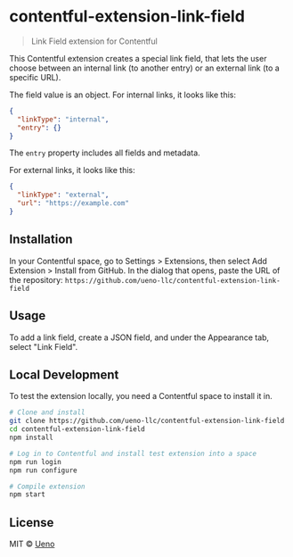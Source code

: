 # contentful-extension-link-field

> Link Field extension for Contentful

This Contentful extension creates a special link field, that lets the user choose between an internal link (to another entry) or an external link (to a specific URL).

The field value is an object. For internal links, it looks like this:

```json
{
  "linkType": "internal",
  "entry": {}
}
```

The `entry` property includes all fields and metadata.

For external links, it looks like this:

```json
{
  "linkType": "external",
  "url": "https://example.com"
}
```

## Installation

In your Contentful space, go to Settings > Extensions, then select Add Extension > Install from GitHub. In the dialog that opens, paste the URL of the repository: `https://github.com/ueno-llc/contentful-extension-link-field`

## Usage

To add a link field, create a JSON field, and under the Appearance tab, select "Link Field".

## Local Development

To test the extension locally, you need a Contentful space to install it in.

```bash
# Clone and install
git clone https://github.com/ueno-llc/contentful-extension-link-field
cd contentful-extension-link-field
npm install

# Log in to Contentful and install test extension into a space
npm run login
npm run configure

# Compile extension
npm start
```

## License

MIT &copy; [Ueno](https://ueno.co)
